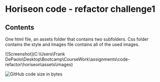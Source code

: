 # Horiseon code - refactor challenge1

## Contents

One html file, an assets folder that contains two subfolders. Css folder contains the style and Images file contains all of the used images. 

![Screenshot](C:\Users\Frank DePaolo\Desktop\Bootcamp\CourseWork\assignments\code-refactor\horiseon\assets\images)


![GitHub code size in bytes](https://img.shields.io/github/languages/code-size/DragoonKite/horiseon)